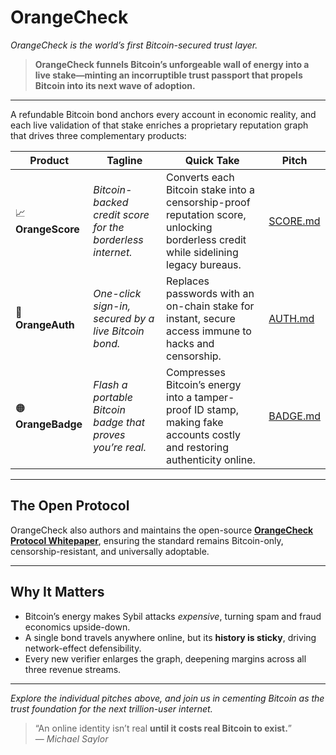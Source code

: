 # OrangeCheck
_OrangeCheck is the world’s first Bitcoin-secured trust layer._

> **OrangeCheck funnels Bitcoin’s unforgeable wall of energy into a live stake—minting an incorruptible trust passport that propels Bitcoin into its next wave of adoption.**

---

A refundable Bitcoin bond anchors every account in economic reality, and each live validation of that stake enriches a proprietary reputation graph that drives three complementary products:

| Product | Tagline | Quick Take | Pitch |
|---------|---------|------------|-------|
| 📈 **OrangeScore** | *Bitcoin-backed credit score for the borderless internet.* | Converts each Bitcoin stake into a censorship-proof reputation score, unlocking borderless credit while sidelining legacy bureaus. | [SCORE.md](./01_SCORE.md) |
| 🔑 **OrangeAuth** | *One-click sign-in, secured by a live Bitcoin bond.* | Replaces passwords with an on-chain stake for instant, secure access immune to hacks and censorship. | [AUTH.md](./02_AUTH.md) |
| 🟠 **OrangeBadge** | *Flash a portable Bitcoin badge that proves you’re real.* | Compresses Bitcoin’s energy into a tamper-proof ID stamp, making fake accounts costly and restoring authenticity online. | [BADGE.md](./03_BADGE.md) |

---

## The Open Protocol

OrangeCheck also authors and maintains the open-source **[OrangeCheck Protocol Whitepaper](https://github.com/orangecheck/oc-whitepaper)**, ensuring the standard remains Bitcoin-only, censorship-resistant, and universally adoptable.

---

## Why It Matters

* Bitcoin’s energy makes Sybil attacks *expensive*, turning spam and fraud economics upside-down.  
* A single bond travels anywhere online, but its **history is sticky**, driving network-effect defensibility.  
* Every new verifier enlarges the graph, deepening margins across all three revenue streams.

---

*_Explore the individual pitches above, and join us in cementing Bitcoin as the trust foundation for the next trillion-user internet._*

> “An online identity isn’t real **until it costs real Bitcoin to exist.**”  
> — *Michael Saylor*
